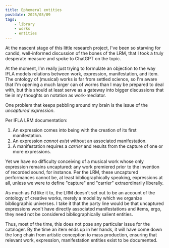 ```yaml
---
title: Ephemeral entities
postdate: 2025/03/09
tags:
    - library
    - works
    - entities
---
```


At the nascent stage of this little research project, I've been so starving for candid, well-informed discussion of the bones of the LRM, that I took a truly desperate measure and spoke to ChatGPT on the topic.

At the moment, I'm really just trying to formulate an objection to the way IFLA models relations between work, expression, manifestation, and item. The ontology of (musical) works is far from settled science, so I'm aware that I'm opening a much larger can of worms than I may be prepared to deal with, but this should at least serve as a gateway into bigger discussions that tie in my thoughts on notation as work-mediator.

One problem that keeps pebbling around my brain is the issue of the *uncaptured expression*.

Per IFLA LRM documentation:
1. An expression comes into being with the creation of its first manifestation.
2. An expression *cannot exist* without an associated manifestation.
3. A manifestation requires a *carrier* and results from the capture of one or more expressions.

Yet we have no difficulty conceiving of a musical work whose only expression remains uncaptured: any work premiered prior to the invention of recorded sound, for instance. Per the LRM, these uncaptured performances cannot be, at least bibliographically speaking, expressions at all, unless we were to define "capture" and "carrier" extraordinarily liberally.

As much as I'd like it to, the LRM doesn't set out to be an account of the ontology of creative works, merely a model by which we organize bibliographic universes. I take it that the party line would be that uncaptured expressions won't have directly associated manifestations and items, ergo, they need not be considered bibliographically salient entities.

Thus, most of the time, this does not pose any particular issue for the cataloger. By the time an item ends up in her hands, it will have come down the long chain from artistic conception to mass production, ensuring that relevant work, expression, manifestation entities exist to be documented.


